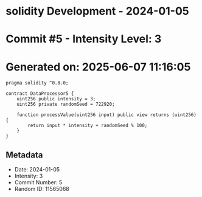 ﻿# solidity Development - 2024-01-05
# Commit #5 - Intensity Level: 3
# Generated on: 2025-06-07 11:16:05
```solidity
pragma solidity ^0.8.0;

contract DataProcessor5 {
    uint256 public intensity = 3;
    uint256 private randomSeed = 722920;

    function processValue(uint256 input) public view returns (uint256) {
        return input * intensity + randomSeed % 100;
    }
}
```
## Metadata
- Date: 2024-01-05
- Intensity: 3
- Commit Number: 5
- Random ID: 11565068
